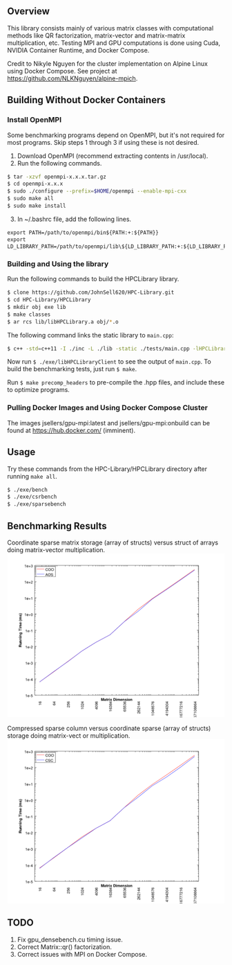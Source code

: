 ## Overview
This library consists mainly of various matrix classes with computational methods like QR factorization, matrix-vector and matrix-matrix multiplication, etc. Testing MPI and GPU computations is done using Cuda, NVIDIA Container Runtime, and Docker Compose.

Credit to Nikyle Nguyen for the cluster implementation on Alpine Linux using Docker Compose. See project at https://github.com/NLKNguyen/alpine-mpich.

## Building Without Docker Containers
### Install OpenMPI
Some benchmarking programs depend on OpenMPI, but it's not required for most programs. Skip steps 1 through 3 if using these is not desired.
1. Download OpenMPI (recommend extracting contents in /usr/local).
2. Run the following commands.
```bash
$ tar -xzvf openmpi-x.x.x.tar.gz
$ cd openmpi-x.x.x
$ sudo ./configure --prefix=$HOME/openmpi --enable-mpi-cxx
$ sudo make all
$ sudo make install
```
3. In ~/.bashrc file, add the following lines.
```
export PATH=/path/to/openmpi/bin${PATH:+:${PATH}}
export LD_LIBRARY_PATH=/path/to/openmpi/lib\${LD_LIBRARY_PATH:+:${LD_LIBRARY_PATH}}
```

### Building and Using the library
Run the following commands to build the HPCLibrary library.
```bash
$ clone https://github.com/JohnSell620/HPC-Library.git
$ cd HPC-Library/HPCLibrary
$ mkdir obj exe lib
$ make classes
$ ar rcs lib/libHPCLibrary.a obj/*.o
```
The following command links the static library to `main.cpp`:
```bash
$ c++ -std=c++11 -I ./inc -L ./lib -static ./tests/main.cpp -lHPCLibrary -o ./exe/libHPCLibraryClient
```
Now run `$ ./exe/libHPCLibraryClient` to see the output of `main.cpp`. To build the benchmarking tests, just run `$ make`.

Run `$ make precomp_headers` to pre-compile the .hpp files, and include these to optimize programs.

### Pulling Docker Images and Using Docker Compose Cluster
The images jsellers/gpu-mpi:latest and jsellers/gpu-mpi:onbuild can be found at https://hub.docker.com/ (imminent).

## Usage
Try these commands from the HPC-Library/HPCLibrary directory after running `make all`.
```bash
$ ./exe/bench
$ ./exe/csrbench
$ ./exe/sparsebench
```

## Benchmarking Results
Coordinate sparse matrix storage (array of structs) versus struct of arrays doing matrix-vector multiplication.
<img src="./HPCLibrary/graphs/AOSvsCOOcomparison.png" alt="AOSvsCOO" width="600px" />

Compressed sparse column versus coordinate sparse (array of structs) storage doing matrix-vect
or multiplication.
<img src="./HPCLibrary/graphs/CSCvsCOOcomparison.png" alt="CSCvsCOO" width="600px" />


## TODO
1. Fix gpu_densebench.cu timing issue.
2. Correct Matrix::qr() factorization.
3. Correct issues with MPI on Docker Compose.
